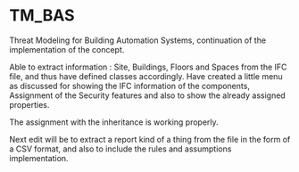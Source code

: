 # TM_BAS
Threat Modeling for Building Automation Systems, continuation of the implementation of the concept.

Able to extract information : Site, Buildings, Floors and Spaces from the IFC file, and thus have defined classes accordingly. 
Have created a little menu as discussed for showing the IFC information of the components, Assignment of the Security features and also to show the already assigned properties. 

The assignment with the inheritance is working properly. 


Next edit will be to extract a report kind of a thing from the file in the form of a CSV format, and also to include the rules and assumptions implementation.
